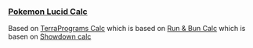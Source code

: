 ### [Pokemon Lucid Calc](https://pklucid.github.io/Pokemon-Lucid-Calc/)


Based on [TerraPrograms Calc](https://github.com/TerraPrograms/calc) which is based on [Run & Bun Calc](https://github.com/dekzeh/calc) which is basen on [Showdown calc](https://github.com/smogon/damage-calc)
